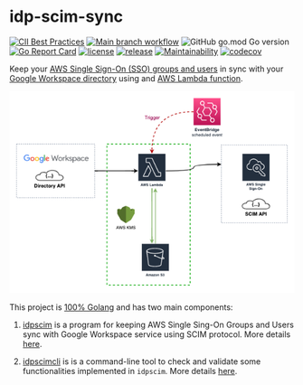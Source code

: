 # idp-scim-sync

[![CII Best Practices](https://bestpractices.coreinfrastructure.org/projects/5348/badge)](https://bestpractices.coreinfrastructure.org/projects/5348)
[![Main branch workflow](https://github.com/slashdevops/idp-scim-sync/actions/workflows/main.yaml/badge.svg?branch=main)](https://github.com/slashdevops/idp-scim-sync/actions/workflows/main.yaml)
![GitHub go.mod Go version](https://img.shields.io/github/go-mod/go-version/slashdevops/idp-scim-sync?style=plastic)
[![Go Report Card](https://goreportcard.com/badge/github.com/slashdevops/idp-scim-sync)](https://goreportcard.com/report/github.com/slashdevops/idp-scim-sync)
[![license](https://img.shields.io/github/license/slashdevops/idp-scim-sync.svg)](https://github.com/slashdevops/idp-scim-sync/blob/main/LICENSE)
[![release](https://img.shields.io/github/release/slashdevops/idp-scim-sync/all.svg)](https://github.com/slashdevops/idp-scim-sync/releases)
[![Maintainability](https://api.codeclimate.com/v1/badges/8f88180aebaca6fc4923/maintainability)](https://codeclimate.com/github/slashdevops/idp-scim-sync/maintainability)
[![codecov](https://codecov.io/gh/slashdevops/idp-scim-sync/branch/main/graph/badge.svg?token=H72NWJGHZ0)](https://codecov.io/gh/slashdevops/idp-scim-sync)

Keep your [AWS Single Sign-On (SSO) groups and users](https://aws.amazon.com/single-sign-on/) in sync with your [Google Workspace directory](https://workspace.google.com/) using and [AWS Lambda function](https://aws.amazon.com/lambda/).

![On AWS](images/../docs/images/diagrams/ipd-scim-sync.drawio.png)

This project is [100% Golang](https://go.dev/) and has two main components:

1. [idpscim](docs/idpscim.md) is a program for keeping AWS Single Sing-On Groups and Users sync with Google Workspace service using SCIM protocol. More details [here](docs/idpscim.md).

2. [idpscimcli](docs/idpscimcli.md) is is a command-line tool to check and validate some functionalities implemented in `idpscim`. More details [here](docs/idpscimcli.md).

